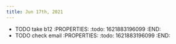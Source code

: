 ```yaml
---
title: Jun 17th, 2021
---
```


- TODO take b12
:PROPERTIES:
:todo: 1621883196099
:END:
- TODO check email
:PROPERTIES:
:todo: 1621883196099
:END:
